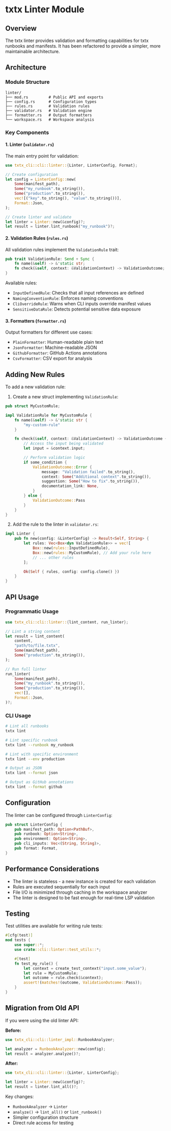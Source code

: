 # txtx Linter Module

## Overview

The txtx linter provides validation and formatting capabilities for txtx runbooks and manifests. It has been refactored to provide a simpler, more maintainable architecture.

## Architecture

### Module Structure

```
linter/
├── mod.rs         # Public API and exports
├── config.rs      # Configuration types
├── rules.rs       # Validation rules
├── validator.rs   # Validation engine
├── formatter.rs   # Output formatters
└── workspace.rs   # Workspace analysis
```

### Key Components

#### 1. Linter (`validator.rs`)

The main entry point for validation:

```rust
use txtx_cli::cli::linter::{Linter, LinterConfig, Format};

// Create configuration
let config = LinterConfig::new(
    Some(manifest_path),
    Some("my_runbook".to_string()),
    Some("production".to_string()),
    vec![("key".to_string(), "value".to_string())],
    Format::Json,
);

// Create linter and validate
let linter = Linter::new(&config)?;
let result = linter.lint_runbook("my_runbook")?;
```

#### 2. Validation Rules (`rules.rs`)

All validation rules implement the `ValidationRule` trait:

```rust
pub trait ValidationRule: Send + Sync {
    fn name(&self) -> &'static str;
    fn check(&self, context: &ValidationContext) -> ValidationOutcome;
}
```

Available rules:
- `InputDefinedRule`: Checks that all input references are defined
- `NamingConventionRule`: Enforces naming conventions
- `CliOverrideRule`: Warns when CLI inputs override manifest values
- `SensitiveDataRule`: Detects potential sensitive data exposure

#### 3. Formatters (`formatter.rs`)

Output formatters for different use cases:

- `PlainFormatter`: Human-readable plain text
- `JsonFormatter`: Machine-readable JSON
- `GithubFormatter`: GitHub Actions annotations
- `CsvFormatter`: CSV export for analysis

## Adding New Rules

To add a new validation rule:

1. Create a new struct implementing `ValidationRule`:

```rust
pub struct MyCustomRule;

impl ValidationRule for MyCustomRule {
    fn name(&self) -> &'static str {
        "my-custom-rule"
    }

    fn check(&self, context: &ValidationContext) -> ValidationOutcome {
        // Access the input being validated
        let input = &context.input;

        // Perform validation logic
        if some_condition {
            ValidationOutcome::Error {
                message: "Validation failed".to_string(),
                context: Some("Additional context".to_string()),
                suggestion: Some("How to fix".to_string()),
                documentation_link: None,
            }
        } else {
            ValidationOutcome::Pass
        }
    }
}
```

2. Add the rule to the linter in `validator.rs`:

```rust
impl Linter {
    pub fn new(config: &LinterConfig) -> Result<Self, String> {
        let rules: Vec<Box<dyn ValidationRule>> = vec![
            Box::new(rules::InputDefinedRule),
            Box::new(rules::MyCustomRule), // Add your rule here
            // ... other rules
        ];

        Ok(Self { rules, config: config.clone() })
    }
}
```

## API Usage

### Programmatic Usage

```rust
use txtx_cli::cli::linter::{lint_content, run_linter};

// Lint a string content
let result = lint_content(
    content,
    "path/to/file.txtx",
    Some(manifest_path),
    Some("production".to_string()),
);

// Run full linter
run_linter(
    Some(manifest_path),
    Some("my_runbook".to_string()),
    Some("production".to_string()),
    vec![],
    Format::Json,
)?;
```

### CLI Usage

```bash
# Lint all runbooks
txtx lint

# Lint specific runbook
txtx lint --runbook my_runbook

# Lint with specific environment
txtx lint --env production

# Output as JSON
txtx lint --format json

# Output as GitHub annotations
txtx lint --format github
```

## Configuration

The linter can be configured through `LinterConfig`:

```rust
pub struct LinterConfig {
    pub manifest_path: Option<PathBuf>,
    pub runbook: Option<String>,
    pub environment: Option<String>,
    pub cli_inputs: Vec<(String, String)>,
    pub format: Format,
}
```

## Performance Considerations

- The linter is stateless - a new instance is created for each validation
- Rules are executed sequentially for each input
- File I/O is minimized through caching in the workspace analyzer
- The linter is designed to be fast enough for real-time LSP validation

## Testing

Test utilities are available for writing rule tests:

```rust
#[cfg(test)]
mod tests {
    use super::*;
    use crate::cli::linter::test_utils::*;

    #[test]
    fn test_my_rule() {
        let context = create_test_context("input.some_value");
        let rule = MyCustomRule;
        let outcome = rule.check(&context);
        assert!(matches!(outcome, ValidationOutcome::Pass));
    }
}
```

## Migration from Old API

If you were using the old linter API:

**Before:**
```rust
use txtx_cli::cli::linter_impl::RunbookAnalyzer;

let analyzer = RunbookAnalyzer::new(config);
let result = analyzer.analyze()?;
```

**After:**
```rust
use txtx_cli::cli::linter::{Linter, LinterConfig};

let linter = Linter::new(&config)?;
let result = linter.lint_all()?;
```

Key changes:
- `RunbookAnalyzer` → `Linter`
- `analyze()` → `lint_all()` or `lint_runbook()`
- Simpler configuration structure
- Direct rule access for testing